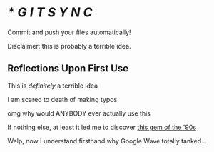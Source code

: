 # _* G I T S Y N C_

Commit and push your files automatically!

Disclaimer: this is probably a terrible idea.

## Reflections Upon First Use

This is *definitely* a terrible idea

I am scared to death of making typos

omg why would ANYBODY ever actually use this

If nothing else, at least it led me to discover [this gem of the '90s](https://www.youtube.com/watch?v=byuPyhx5Ytg)

Welp, now I understand firsthand why Google Wave totally tanked...
